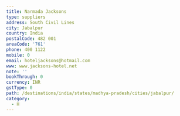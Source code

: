 ```yaml
---
title: Narmada Jacksons
type: suppliers
address: South Civil Lines
city: Jabalpur
country: India
postalCode: 482 001
areaCode: '761'
phone: 400 1122
mobile: 0
email: hoteljacksons@hotmail.com
www: www.jacksons-hotel.net
note: ''
bookThrough: 0
currency: INR
gstType: 0
path: /destinations/india/states/madhya-pradesh/cities/jabalpur/
category:
  - H
---
```


